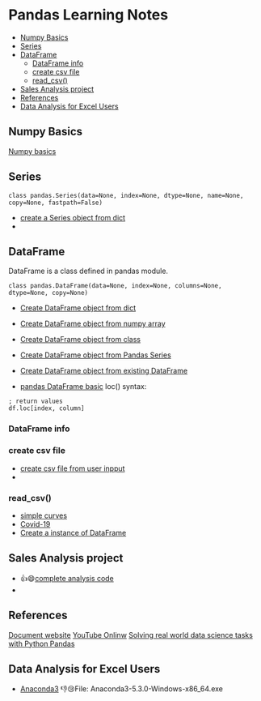 <h1>Pandas Learning Notes</h1>

- [Numpy Basics](#numpy-basics)
- [Series](#series)
- [DataFrame](#dataframe)
  - [DataFrame info](#dataframe-info)
  - [create csv file](#create-csv-file)
  - [read\_csv()](#read_csv)
- [Sales Analysis project](#sales-analysis-project)
- [References](#references)
- [Data Analysis for Excel Users](#data-analysis-for-excel-users)

## Numpy Basics
[Numpy basics](../numpy/numpy.md)

## Series

```
class pandas.Series(data=None, index=None, dtype=None, name=None, copy=None, fastpath=False)
```
* [create a Series object from dict](createSeries01.py)
* []()



## DataFrame
DataFrame is a class defined in pandas module.

```
class pandas.DataFrame(data=None, index=None, columns=None, dtype=None, copy=None)
```
* [Create DataFrame object from dict](create01.py)
* [Create DataFrame object from numpy array](create02.py)
* [Create DataFrame object from class](create03.py)
* [Create DataFrame object from Pandas Series](create04.py)
* [Create DataFrame object from existing DataFrame](create05.py)

* [pandas DataFrame basic](pandas.ipynb)
loc() syntax:
```
; return values
df.loc[index, column] 
```
### DataFrame info

### create csv file
* [create csv file from user inpput](createCSV.py)
* 
### read_csv()

* [simple curves](dataanalysis01.py)
* [Covid-19](dataanalysis02.py)
* [Create a instance of DataFrame](../src/pandas/pandas01.py)
  
## Sales Analysis project
* 👍😄[complete analysis code](SalesAnalysis.ipynb)
* 
## References
[Document website](https://pandas.pydata.org/docs/reference/api/pandas.DataFrame.html)
[YouTube Onlinw](https://www.youtube.com/watch?v=PXMJ6FS7llk)
[Solving real world data science tasks with Python Pandas](https://www.youtube.com/watch?v=eMOA1pPVUc4)

## Data Analysis for Excel Users
* [Anaconda3](https://repo.anaconda.com/archive/) 
  👎😢File: Anaconda3-5.3.0-Windows-x86_64.exe
